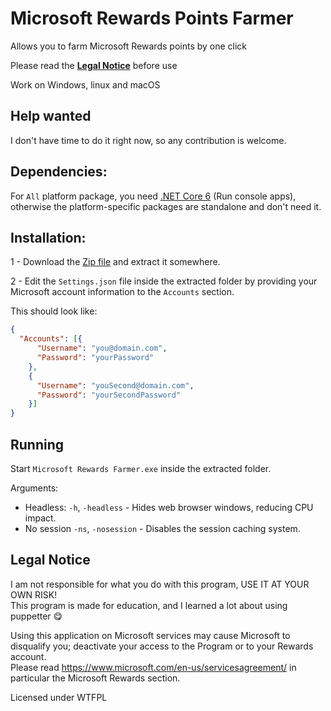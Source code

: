 # Microsoft Rewards Points Farmer  
Allows you to farm Microsoft Rewards points by one click  

Please read the <a href="https://github.com/Tom60chat/Microsoft-Rewards-Farmer-Sharp#legal"><b>Legal Notice</b></a> before use

Work on Windows, linux and macOS  

## Help wanted
I don't have time to do it right now, so any contribution is welcome.

## Dependencies:
For `All` platform package, you need [.NET Core 6](https://dotnet.microsoft.com/en-us/download/dotnet/6.0/runtime) (Run console apps), otherwise the platform-specific packages are standalone and don't need it.

## Installation:  

1 - Download the [Zip file](https://github.com/Tom60chat/Microsoft-Rewards-Farmer-Sharp/releases) and extract it somewhere.  


2 - Edit the `Settings.json` file inside the extracted folder by providing your Microsoft account information to the `Accounts` section.  
<!--You can put reward goals, if you want to the `Rewards` section. -->

This should look like:

```json
{
  "Accounts": [{
      "Username": "you@domain.com",
      "Password": "yourPassword"
    },
    {
      "Username": "youSecond@domain.com",
      "Password": "yourSecondPassword"
    }]
}
```

## Running

Start `Microsoft Rewards Farmer.exe` inside the extracted folder.
  
Arguments:
 - Headless: `-h`, `-headless` - Hides web browser windows, reducing CPU impact.
 - No session `-ns`, `-nosession` - Disables the session caching system.

## <a name='legal'>Legal Notice</a>
I am not responsible for what you do with this program, USE IT AT YOUR OWN RISK!  
This program is made for education, and I learned a lot about using puppetter 😋  

Using this application on Microsoft services may cause Microsoft to disqualify you; deactivate your access to the Program or to your Rewards account.  
Please read https://www.microsoft.com/en-us/servicesagreement/ in particular the Microsoft Rewards section.  


Licensed under WTFPL  
